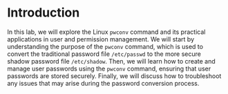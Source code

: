 # Introduction

In this lab, we will explore the Linux `pwconv` command and its practical applications in user and permission management. We will start by understanding the purpose of the `pwconv` command, which is used to convert the traditional password file `/etc/passwd` to the more secure shadow password file `/etc/shadow`. Then, we will learn how to create and manage user passwords using the `pwconv` command, ensuring that user passwords are stored securely. Finally, we will discuss how to troubleshoot any issues that may arise during the password conversion process.
